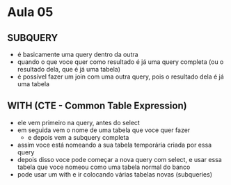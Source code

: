 # Aula 05

## SUBQUERY

- é basicamente uma query dentro da outra
- quando o que voce quer como resultado é já uma query completa (ou o resultado dela, que é já uma tabela)
- é possível fazer um join com uma outra query, pois o resultado dela é já uma tabela

## WITH (CTE - Common Table Expression)

- ele vem primeiro na query, antes do select
- em seguida vem o nome de uma tabela que voce quer fazer
    - e depois vem a subquery completa
- assim voce está nomeando a sua tabela temporária criada por essa query
- depois disso voce pode começar a nova query com select, e usar essa tabela que voce nomeou como uma tabela normal do banco
- pode usar um with e ir colocando várias tabelas novas (subqueries)



